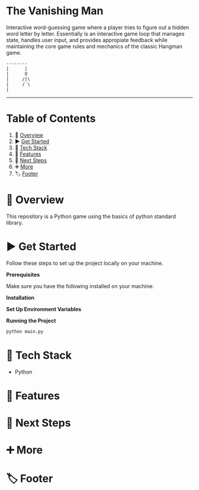 # The Vanishing Man

Interactive word-guessing game where a player tries to figure out a hidden word letter by letter. Essentially is an interactive game loop that manages state, handles user input, and provides appropiate feedback while maintaining the core game rules and mechanics of the classic Hangman game.

    --------
    |      |
    |      O
    |     /|\
    |     / \
    |

---

# <a name="table">Table of Contents</a>

1. 📜 [Overview](#overview)
2. ▶️ [Get Started](#getstarted)
3. 🧰 [Tech Stack](#tech-stack)
4. 🔋 [Features](#features)
5. 🚀 [Next Steps](#next-steps)
6. ➕ [More](#more)
7. 🏷️ [Footer](#footer)

# 📜 <a name="overview">Overview</a>

This repository is a Python game using the basics of python standard library.

# ▶️ <a name="getstarted">Get Started</a>

Follow these steps to set up the project locally on your machine.

**Prerequisites**

Make sure you have the following installed on your machine:

**Installation**

**Set Up Environment Variables**

**Running the Project**

```py
python main.py
```

# 🧰 <a name="tech-stack">Tech Stack</a>

- Python

# 🔋 <a name="features">Features</a>

# 🚀 <a name="next-steps">Next Steps</a>

# ➕ <a name="more">More</a>

# 🏷️ <a name="footer">Footer</a>
